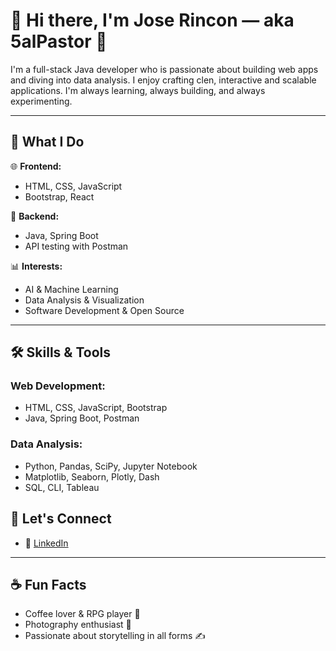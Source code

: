 # 👋 Hi there, I'm Jose Rincon — aka **5alPastor** 🌮

I'm a full-stack Java developer who is passionate about building web apps and diving into data analysis. I enjoy crafting clen, interactive and scalable applications. I'm always learning, always building, and always experimenting.

---

## 💼 What I Do

🌐 **Frontend:**
- HTML, CSS, JavaScript
- Bootstrap, React

🧠 **Backend:**
- Java, Spring Boot
- API testing with Postman

📊 **Interests:**
- AI & Machine Learning
- Data Analysis & Visualization
- Software Development & Open Source

---

## 🛠️ Skills & Tools

### Web Development:
- HTML, CSS, JavaScript, Bootstrap  
- Java, Spring Boot, Postman

### Data Analysis:
- Python, Pandas, SciPy, Jupyter Notebook  
- Matplotlib, Seaborn, Plotly, Dash  
- SQL, CLI, Tableau

## 🤝 Let's Connect

- 💼 [LinkedIn](https://www.linkedin.com/in/josemrincon/)

---

## ☕ Fun Facts

- Coffee lover & RPG player 🎲  
- Photography enthusiast 📸  
- Passionate about storytelling in all forms ✍️
